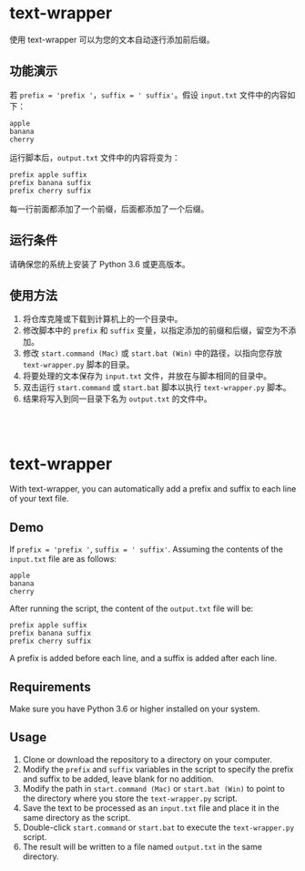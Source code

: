 # text-wrapper
使用 text-wrapper 可以为您的文本自动逐行添加前后缀。

## 功能演示
若 `prefix = 'prefix '`，`suffix = ' suffix'`。假设 `input.txt` 文件中的内容如下：
```
apple
banana
cherry
```
运行脚本后，`output.txt` 文件中的内容将变为：
```
prefix apple suffix
prefix banana suffix
prefix cherry suffix
```
每一行前面都添加了一个前缀，后面都添加了一个后缀。

## 运行条件
请确保您的系统上安装了 Python 3.6 或更高版本。

## 使用方法
1. 将仓库克隆或下载到计算机上的一个目录中。
2. 修改脚本中的 `prefix` 和 `suffix` 变量，以指定添加的前缀和后缀，留空为不添加。
3. 修改 `start.command (Mac)` 或 `start.bat (Win)` 中的路径，以指向您存放 `text-wrapper.py` 脚本的目录。
4. 将要处理的文本保存为 `input.txt` 文件，并放在与脚本相同的目录中。
5. 双击运行 `start.command` 或 `start.bat` 脚本以执行 `text-wrapper.py` 脚本。
6. 结果将写入到同一目录下名为 `output.txt` 的文件中。
<br>
<br>

# text-wrapper
With text-wrapper, you can automatically add a prefix and suffix to each line of your text file.

## Demo
If `prefix = 'prefix '`, `suffix = ' suffix'`. Assuming the contents of the `input.txt` file are as follows:
```
apple
banana
cherry
```
After running the script, the content of the `output.txt` file will be:
```
prefix apple suffix
prefix banana suffix
prefix cherry suffix
```
A prefix is added before each line, and a suffix is added after each line.

## Requirements
Make sure you have Python 3.6 or higher installed on your system.

## Usage
1. Clone or download the repository to a directory on your computer.
2. Modify the `prefix` and `suffix` variables in the script to specify the prefix and suffix to be added, leave blank for no addition.
3. Modify the path in `start.command (Mac)` or `start.bat (Win)` to point to the directory where you store the `text-wrapper.py` script.
4. Save the text to be processed as an `input.txt` file and place it in the same directory as the script.
5. Double-click `start.command` or `start.bat` to execute the `text-wrapper.py` script.
6. The result will be written to a file named `output.txt` in the same directory.
